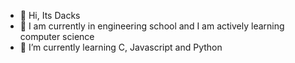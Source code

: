 - 👋 Hi, Its Dacks
- 👀 I am currently in engineering school and I am actively learning computer science
- 🌱 I’m currently learning C, Javascript and Python

<!---
Dackss/Dackss is a ✨ special ✨ repository because its `README.md` (this file) appears on your GitHub profile.
You can click the Preview link to take a look at your changes.
--->

